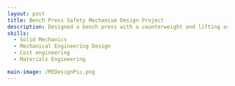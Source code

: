```yaml
---
layout: post
title: Bench Press Safety Mechanism Design Project
description: Designed a bench press with a counterweight and lifting arms that would be activated when the user pressed a foot pedal. The Project included stress analysis for all the components, connections, and the power train. The analysis was done ensuring a factor of safety above two for all parts, with respect to yielding, buckling, and fatigue. Finally, the design was analyzed for potential final cost of the product based on materials and manufacturing costs.   
skills: 
  - Solid Mechanics
  - Mechanical Engineering Design 
  - Cost engineering
  - Materials Engineering

main-image: /MEDesignPic.png
---
```




